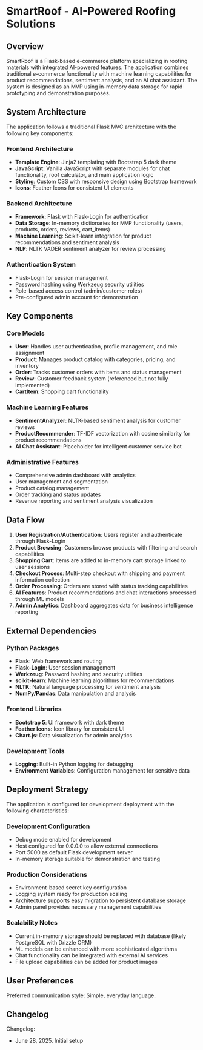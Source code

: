 # SmartRoof - AI-Powered Roofing Solutions

## Overview

SmartRoof is a Flask-based e-commerce platform specializing in roofing materials with integrated AI-powered features. The application combines traditional e-commerce functionality with machine learning capabilities for product recommendations, sentiment analysis, and an AI chat assistant. The system is designed as an MVP using in-memory data storage for rapid prototyping and demonstration purposes.

## System Architecture

The application follows a traditional Flask MVC architecture with the following key components:

### Frontend Architecture
- **Template Engine**: Jinja2 templating with Bootstrap 5 dark theme
- **JavaScript**: Vanilla JavaScript with separate modules for chat functionality, roof calculator, and main application logic
- **Styling**: Custom CSS with responsive design using Bootstrap framework
- **Icons**: Feather Icons for consistent UI elements

### Backend Architecture
- **Framework**: Flask with Flask-Login for authentication
- **Data Storage**: In-memory dictionaries for MVP functionality (users, products, orders, reviews, cart_items)
- **Machine Learning**: Scikit-learn integration for product recommendations and sentiment analysis
- **NLP**: NLTK VADER sentiment analyzer for review processing

### Authentication System
- Flask-Login for session management
- Password hashing using Werkzeug security utilities
- Role-based access control (admin/customer roles)
- Pre-configured admin account for demonstration

## Key Components

### Core Models
- **User**: Handles user authentication, profile management, and role assignment
- **Product**: Manages product catalog with categories, pricing, and inventory
- **Order**: Tracks customer orders with items and status management
- **Review**: Customer feedback system (referenced but not fully implemented)
- **CartItem**: Shopping cart functionality

### Machine Learning Features
- **SentimentAnalyzer**: NLTK-based sentiment analysis for customer reviews
- **ProductRecommender**: TF-IDF vectorization with cosine similarity for product recommendations
- **AI Chat Assistant**: Placeholder for intelligent customer service bot

### Administrative Features
- Comprehensive admin dashboard with analytics
- User management and segmentation
- Product catalog management
- Order tracking and status updates
- Revenue reporting and sentiment analysis visualization

## Data Flow

1. **User Registration/Authentication**: Users register and authenticate through Flask-Login
2. **Product Browsing**: Customers browse products with filtering and search capabilities
3. **Shopping Cart**: Items are added to in-memory cart storage linked to user sessions
4. **Checkout Process**: Multi-step checkout with shipping and payment information collection
5. **Order Processing**: Orders are stored with status tracking capabilities
6. **AI Features**: Product recommendations and chat interactions processed through ML models
7. **Admin Analytics**: Dashboard aggregates data for business intelligence reporting

## External Dependencies

### Python Packages
- **Flask**: Web framework and routing
- **Flask-Login**: User session management
- **Werkzeug**: Password hashing and security utilities
- **scikit-learn**: Machine learning algorithms for recommendations
- **NLTK**: Natural language processing for sentiment analysis
- **NumPy/Pandas**: Data manipulation and analysis

### Frontend Libraries
- **Bootstrap 5**: UI framework with dark theme
- **Feather Icons**: Icon library for consistent UI
- **Chart.js**: Data visualization for admin analytics

### Development Tools
- **Logging**: Built-in Python logging for debugging
- **Environment Variables**: Configuration management for sensitive data

## Deployment Strategy

The application is configured for development deployment with the following characteristics:

### Development Configuration
- Debug mode enabled for development
- Host configured for 0.0.0.0 to allow external connections
- Port 5000 as default Flask development server
- In-memory storage suitable for demonstration and testing

### Production Considerations
- Environment-based secret key configuration
- Logging system ready for production scaling
- Architecture supports easy migration to persistent database storage
- Admin panel provides necessary management capabilities

### Scalability Notes
- Current in-memory storage should be replaced with database (likely PostgreSQL with Drizzle ORM)
- ML models can be enhanced with more sophisticated algorithms
- Chat functionality can be integrated with external AI services
- File upload capabilities can be added for product images

## User Preferences

Preferred communication style: Simple, everyday language.

## Changelog

Changelog:
- June 28, 2025. Initial setup